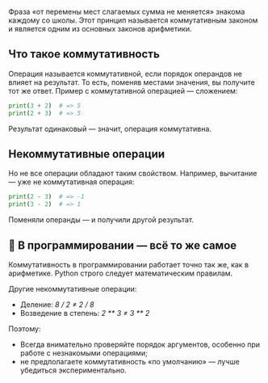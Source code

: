 Фраза «от перемены мест слагаемых сумма не меняется» знакома каждому со школы. Этот принцип называется коммутативным законом и является одним из основных законов арифметики.

## Что такое коммутативность

Операция называется коммутативной, если порядок операндов не влияет на результат. То есть, поменяв местами значения, вы получите тот же ответ. Пример с коммутативной операцией — сложением:

```python
print(3 + 2)  # => 5
print(2 + 3)  # => 5
```

Результат одинаковый — значит, операция коммутативна.

## Некоммутативные операции

Но не все операции обладают таким свойством. Например, вычитание — уже не коммутативная операция:

```python
print(2 - 3)  # => -1
print(3 - 2)  # => 1
```

Поменяли операнды — и получили другой результат.

## 🤖 В программировании — всё то же самое

Коммутативность в программировании работает точно так же, как в арифметике. Python строго следует математическим правилам.

Другие некоммутативные операции:

- Деление: _8 / 2 ≠ 2 / 8_
- Возведение в степень: _2 ** 3 ≠ 3 ** 2_

Поэтому:

- Всегда внимательно проверяйте порядок аргументов, особенно при работе с незнакомыми операциями;
- не предполагаете коммутативность «по умолчанию» — лучше убедиться экспериментально.
